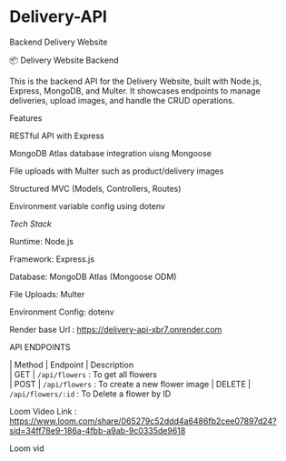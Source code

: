 # Delivery-API
Backend Delivery Website 

📦 Delivery Website Backend

This is the backend API for the Delivery Website, built with Node.js, Express, MongoDB, and Multer. It showcases endpoints to manage deliveries, upload images, and handle the CRUD operations.


Features

RESTful API with Express

MongoDB Atlas database integration uisng Mongoose

File uploads with Multer such as product/delivery images

Structured MVC (Models, Controllers, Routes)

Environment variable config using dotenv

*Tech Stack*

Runtime: Node.js

Framework: Express.js

Database: MongoDB Atlas (Mongoose ODM)

File Uploads: Multer

Environment Config: dotenv

Render base Url : https://delivery-api-xbr7.onrender.com

API ENDPOINTS

| Method | Endpoint           | Description                      
| GET    | `/api/flowers`     : To get all flowers                  
| POST   | `/api/flowers`     : To create a new flower image
| DELETE | `/api/flowers/:id` : To Delete a flower by ID           

Loom Video Link : https://www.loom.com/share/065279c52ddd4a6486fb2cee07897d24?sid=34ff78e9-186a-4fbb-a9ab-9c0335de9618


Loom vid
